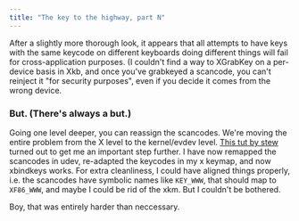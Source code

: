 ```yaml
---
title: "The key to the highway, part N"
---
```



<p>After a slightly more thorough look, it appears that all attempts to have keys with the same keycode on different keyboards doing different things will fail for cross-application purposes. (I couldn't find a way to XGrabKey on a per-device basis in Xkb, and once you've grabkeyed a scancode, you can't reinject it "for security purposes", even if you decide it comes from the wrong device.</p>

<h3>But. (There's always a but.)</h3>

<p>Going one level deeper, you can reassign the scancodes. We're moving the entire problem from the X level to the kernel/evdev level. <a href="http://stew.vireo.org/blog/posts/Udev_and_multiple_keyboards/">This tut by stew</a> turned out to get me an important step further. I have now remapped the scancodes in udev, re-adapted the keycodes in my x keymap, and now xbindkeys works. For extra cleanliness, I could have aligned things properly, i.e. the scancodes have symbolic names like <code>KEY_WWW</code>, that should map to <code>XF86_WWW</code>, and maybe I could be rid of the xkm. But I couldn't be bothered.</p>

<p>Boy, that was entirely harder than neccessary.</p>